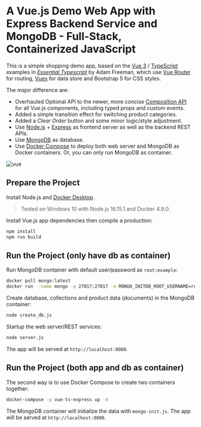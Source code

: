 # A Vue.js Demo Web App with Express Backend Service and MongoDB - Full-Stack, Containerized JavaScript

This is a simple shopping demo app, based on the [Vue 3](https://vuejs.org/) / [TypeScript](https://www.typescriptlang.org/) examples in [_Essential Typescript_](https://github.com/Apress/essential-typescript-4) by Adam Freeman, which use [Vue Router](https://router.vuejs.org/) for routing, [Vuex](https://vuex.vuejs.org/) for data store and Bootstrap 5 for CSS styles.

The major difference are:

* Overhauled Optional API to the newer, more concise [Composition API](https://vuejs.org/guide/extras/composition-api-faq.html) for all Vue.js components, including typed props and custom events. 
* Added a simple transition effect for switching product categories.
* Added a _Clear Order_ button and some minor logic/style adjustment.
* Use [Node.js](https://nodejs.org/en/) + [Express](https://expressjs.com/) as frontend server as well as the backend REST APIs.
* Use [MongoDB](https://www.mongodb.com/) as database.
* Use [Docker Compose](https://docs.docker.com/compose/) to deploy both web server and MongoDB as Docker containers. Or, you can only run MongoDB as container.

![vue](https://user-images.githubusercontent.com/44191076/158605142-f6e01254-a794-4a09-9544-e9435a09e706.png)

## Prepare the Project

Install Node.js and [Docker Desktop](https://docs.docker.com/desktop/windows/install/).

> Tested on Windows 10 with Node.js 16.15.1 and Docker 4.9.0.

Install Vue.js app dependencies then compile a production:

```bash
npm install
npm run build
```

## Run the Project (only have db as container)

Run MongoDB container with default user/password as ```root:example```:

```bash
docker pull mongo:latest
docker run --name mongo -p 27017:27017 -e MONGO_INITDB_ROOT_USERNAME=root -e MONGO_INITDB_ROOT_PASSWORD=example -d mongo
```

Create database, collections and product data (documents) in the MongoDB container:

```bash
node create_db.js
```

Startup the web server/REST services:

```bash
node server.js
```

The app will be served at ```http://localhost:8080```.

## Run the Project (both app and db as container)

The second way is to use Docker Compose to create two containers together:

```bash
docker-compose -p vue-ts-express up -d
```

The MongoDB container will initialize the data with ```mongo-init.js```. The app will be served at ```http://localhost:8080```.